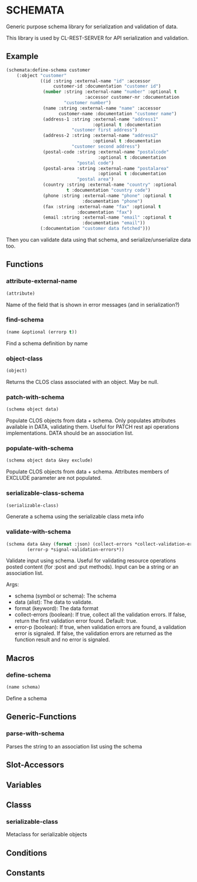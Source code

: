 # SCHEMATA

Generic purpose schema library for serialization and validation of data.

This library is used by CL-REST-SERVER for API serialization and validation.

## Example

```lisp
(schemata:define-schema customer
    (:object "customer"
             ((id :string :external-name "id" :accessor
                  customer-id :documentation "customer id")
              (number :string :external-name "number" :optional t
                              :accessor customer-nr :documentation
                      "customer number")
              (name :string :external-name "name" :accessor
                    customer-name :documentation "customer name")
              (address-1 :string :external-name "address1"
                                 :optional t :documentation
                         "customer first address")
              (address-2 :string :external-name "address2"
                                 :optional t :documentation
                         "customer second address")
              (postal-code :string :external-name "postalcode"
                                   :optional t :documentation
                           "postal code")
              (postal-area :string :external-name "postalarea"
                                   :optional t :documentation
                           "postal area")
              (country :string :external-name "country" :optional
                       t :documentation "country code")
              (phone :string :external-name "phone" :optional t
                             :documentation "phone")
              (fax :string :external-name "fax" :optional t
                           :documentation "fax")
              (email :string :external-name "email" :optional t
                             :documentation "email"))
             (:documentation "customer data fetched")))
```

Then you can validate data using that schema, and serialize/unserialize data too.

## Functions
### attribute-external-name

```lisp
(attribute)
```

Name of the field that is shown in error messages (and in serialization?)





### find-schema

```lisp
(name &optional (errorp t))
```

Find a schema definition by name





### object-class

```lisp
(object)
```

Returns the CLOS class associated with an object. May be null.





### patch-with-schema

```lisp
(schema object data)
```

Populate CLOS objects from data + schema.
Only populates attributes available in DATA, validating them.
Useful for PATCH rest api operations implementations.
DATA should be an association list.





### populate-with-schema

```lisp
(schema object data &key exclude)
```

Populate CLOS objects from data + schema.
Attributes members of EXCLUDE parameter are not populated.





### serializable-class-schema

```lisp
(serializable-class)
```

Generate a schema using the serializable class meta info





### validate-with-schema

```lisp
(schema data &key (format :json) (collect-errors *collect-validation-errors*)
        (error-p *signal-validation-errors*))
```

Validate input using schema.
Useful for validating resource operations posted content (for :post and :put methods).
Input can be a string or an association list.



Args:
  - schema (symbol or schema): The schema
  - data (alist): The data to validate.
  - format (keyword): The data format
  - collect-errors (boolean): If true, collect all the validation errors. If false, return the first validation error found. Default: true.
  - error-p (boolean): If true, when validation errors are found, a validation error is signaled. If false, the validation errors are returned as the function result and no error is signaled.

## Macros
### define-schema

```lisp
(name schema)
```

Define a schema





## Generic-Functions
### parse-with-schema
Parses the string to an association list using the schema

## Slot-Accessors
## Variables
## Classs
### serializable-class
Metaclass for serializable objects

## Conditions
## Constants
